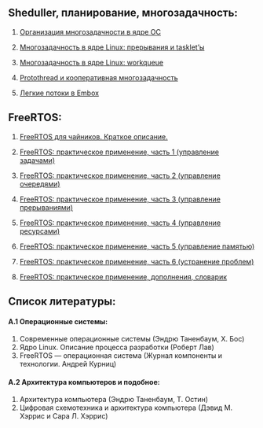 ## Sheduller, планирование, многозадачность:

1. [Организация многозадачности в ядре ОС](https://habrahabr.ru/company/embox/blog/219431/)

2. [Многозадачность в ядре Linux: прерывания и tasklet’ы](https://habrahabr.ru/company/embox/blog/244071/)

3. [Многозадачность в ядре Linux: workqueue](https://habrahabr.ru/company/embox/blog/244155/)

4. [Protothread и кооперативная многозадачность](https://habrahabr.ru/company/embox/blog/244361/)

5. [Легкие потоки в Embox](https://habrahabr.ru/company/embox/blog/256565/)



## FreeRTOS:

1. [FreeRTOS для чайников. Краткое описание.](http://easyelectronics.ru/freertos_manual.html)

2. [FreeRTOS: практическое применение, часть 1 (управление задачами)](http://microsin.net/programming/arm/freertos-part1.html)

3. [FreeRTOS: практическое применение, часть 2 (управление очередями)](http://microsin.net/programming/arm/freertos-part2.html)

4. [FreeRTOS: практическое применение, часть 3 (управление прерываниями)](http://microsin.net/programming/arm/freertos-part3.html)

5. [FreeRTOS: практическое применение, часть 4 (управление ресурсами)](http://microsin.net/programming/arm/freertos-part4.html)

6. [FreeRTOS: практическое применение, часть 5 (управление памятью)](http://microsin.net/programming/arm/freertos-part5.html)

7. [FreeRTOS: практическое применение, часть 6 (устранение проблем)](http://microsin.net/programming/arm/freertos-part6.html)

8. [FreeRTOS: практическое применение, дополнения, словарик](http://microsin.net/programming/arm/freertos-appendix.html)



## Список литературы:

#### A.1 Операционные системы:
1. Современные операционные системы (Эндрю Таненбаум, Х. Бос)
2. Ядро Linux. Описание процесса разработки (Роберт Лав)
3. FreeRTOS — операционная система (Журнал компоненты и технологии. Андрей Курниц)


#### A.2 Архитектура компьютеров и подобное:
1. Архитектура компьютера (Эндрю Таненбаум, Т. Остин)
2. Цифровая схемотехника и архитектура компьютера (Дэвид М. Хэррис и Сара Л. Хэррис)
